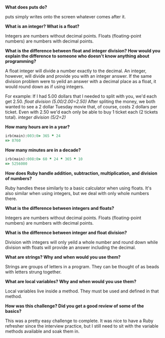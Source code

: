 **What does puts do?**

puts simply writes onto the screen whatever comes after it.

**What is an integer? What is a float?**

Integers are numbers without decimal points. Floats (floating-point numbers) are numbers with decimal points.


**What is the difference between float and integer division? How would you explain the difference to someone who doesn't know anything about programming?**

A float integer will divide a number exactly to the decimal. An integer, however, will divide and provide you with an integer answer. If the same division problem were to yeild an answer with a decimal place as a float, it would round down as if using integers.

For example: If I had 5.00 dollars that I needed to split with you, we'd each get 2.50. *float division (5.00/2.00=2.50)*
After spliting the money, we both wanted to see a 2 dollar Tuesday movie that, of course, costs 2 dollars per ticket. Even with 2.50 we'd each only be able to buy 1 ticket each (2 tickets total). *integer division (5/2=2)*

**How many hours are in a year?**

```ruby
irb(main):003:0> 365 * 24
=> 8760
```

**How many minutes are in a decade?**

```ruby
irb(main):008:0> 60 * 24 * 365 * 10
=> 5256000
```

**How does Ruby handle addition, subtraction, multiplication, and division of numbers?**

Ruby handles these similarly to a basic calculator when using floats. It's also similar when using integers, but we deal with only whole numbers there.


**What is the difference between integers and floats?**

Integers are numbers without decimal points. Floats (floating-point numbers) are numbers with decimal points.


**What is the difference between integer and float division?**

Division with integers will only yeild a whole number and round down while division with floats will provide an answer including the decimal.


**What are strings? Why and when would you use them?**

Strings are groups of letters in a program. They can be thought of as beads with letters strung together.


**What are local variables? Why and when would you use them?**

Local variables live inside a method. They must be used and defined in that method.


**How was this challenge? Did you get a good review of some of the basics?**

This was a pretty easy challenge to complete. It was nice to have a Ruby refresher since the interview practice, but I still need to sit with the variable methods available and soak them in.
